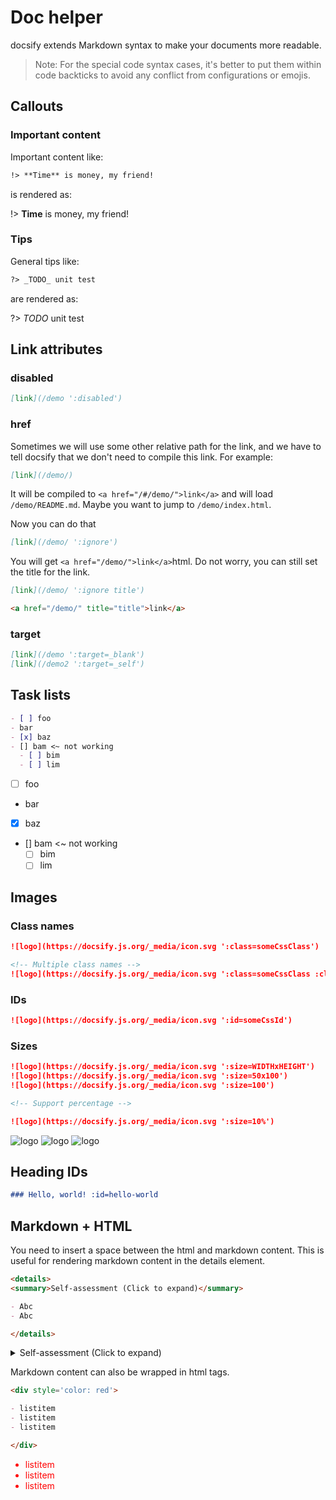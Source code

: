 # Doc helper

docsify extends Markdown syntax to make your documents more readable.

> Note: For the special code syntax cases, it's better to put them within code backticks to avoid any conflict from configurations or emojis.

## Callouts

### Important content

Important content like:

```markdown
!> **Time** is money, my friend!
```

is rendered as:

!> **Time** is money, my friend!

### Tips

General tips like:

```markdown
?> _TODO_ unit test
```

are rendered as:

?> _TODO_ unit test

## Link attributes

### disabled

```md
[link](/demo ':disabled')
```

### href

Sometimes we will use some other relative path for the link, and we have to tell docsify that we don't need to compile this link. For example:

```md
[link](/demo/)
```

It will be compiled to `<a href="/#/demo/">link</a>` and will load `/demo/README.md`. Maybe you want to jump to `/demo/index.html`.

Now you can do that

```md
[link](/demo/ ':ignore')
```

You will get `<a href="/demo/">link</a>`html. Do not worry, you can still set the title for the link.

```md
[link](/demo/ ':ignore title')

<a href="/demo/" title="title">link</a>
```

### target

```md
[link](/demo ':target=_blank')
[link](/demo2 ':target=_self')
```

## Task lists

```md
- [ ] foo
- bar
- [x] baz
- [] bam <~ not working
  - [ ] bim
  - [ ] lim
```

- [ ] foo
- bar
- [x] baz
- [] bam <~ not working
  - [ ] bim
  - [ ] lim

## Images

### Class names

```md
![logo](https://docsify.js.org/_media/icon.svg ':class=someCssClass')

<!-- Multiple class names -->
![logo](https://docsify.js.org/_media/icon.svg ':class=someCssClass :class=anotherCssClass')
```

### IDs

```md
![logo](https://docsify.js.org/_media/icon.svg ':id=someCssId')
```

### Sizes

```md
![logo](https://docsify.js.org/_media/icon.svg ':size=WIDTHxHEIGHT')
![logo](https://docsify.js.org/_media/icon.svg ':size=50x100')
![logo](https://docsify.js.org/_media/icon.svg ':size=100')

<!-- Support percentage -->

![logo](https://docsify.js.org/_media/icon.svg ':size=10%')
```

![logo](https://docsify.js.org/_media/icon.svg ':size=50x100')
![logo](https://docsify.js.org/_media/icon.svg ':size=100')
![logo](https://docsify.js.org/_media/icon.svg ':size=10%')

## Heading IDs

```md
### Hello, world! :id=hello-world
```

## Markdown + HTML

You need to insert a space between the html and markdown content.
This is useful for rendering markdown content in the details element.

```markdown
<details>
<summary>Self-assessment (Click to expand)</summary>

- Abc
- Abc

</details>
```

<details>
<summary>Self-assessment (Click to expand)</summary>

- Abc
- Abc

</details>

Markdown content can also be wrapped in html tags.

```markdown
<div style='color: red'>

- listitem
- listitem
- listitem

</div>
```

<div style='color: red'>

- listitem
- listitem
- listitem

</div>
